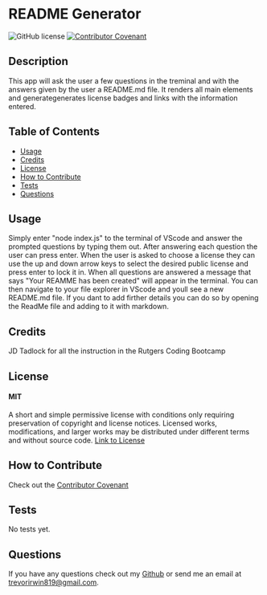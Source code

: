 
  # README Generator

  ![GitHub license](https://img.shields.io/badge/License-MIT-yellow.svg)
  [![Contributor Covenant](https://img.shields.io/badge/Contributor%20Covenant-2.1-4baaaa.svg)](code_of_conduct.md)

  ## Description
  This app will ask the user a few questions in the treminal and with the answers given by the user a README.md file. It renders all main elements and generategenerates license badges and links with the information entered.

  ## Table of Contents
  - [Usage](#usage)
  - [Credits](#credits)
  - [License](#license)
  - [How to Contribute](#how-to-contribute)
  - [Tests](#tests)
  - [Questions](#questions)

  ## Usage 
  Simply enter "node index.js" to the terminal of VScode and answer the prompted questions by typing them out. After answering each question the user can press enter. When the user is asked to choose a license they can use the up and down arrow keys to select the desired public license and press enter to lock it in. When all questions are answered a message that says "Your REAMME has been created" will appear in the terminal. You can then navigate to your file explorer in VScode and youll see a new README.md file. If you dant to add firther details you can do so by opening the ReadMe file and adding to it with markdown.

  ## Credits
  JD Tadlock for all the instruction in the Rutgers Coding Bootcamp

  ## License
  #### MIT
  A short and simple permissive license with conditions only requiring preservation of copyright and license notices. Licensed works, modifications, and larger works may be distributed under different terms and without source code.
  [Link to License](https://opensource.org/license/MIT)

  ## How to Contribute
  Check out the [Contributor Covenant](https://www.contributor-covenant.org/version/2/1/code_of_conduct/code_of_conduct.md)

  ## Tests
  No tests yet.

  ## Questions
  If you have any questions check out my [Github](https://github.com/TIrwin19) or send me an email at trevorirwin819@gmail.com.
